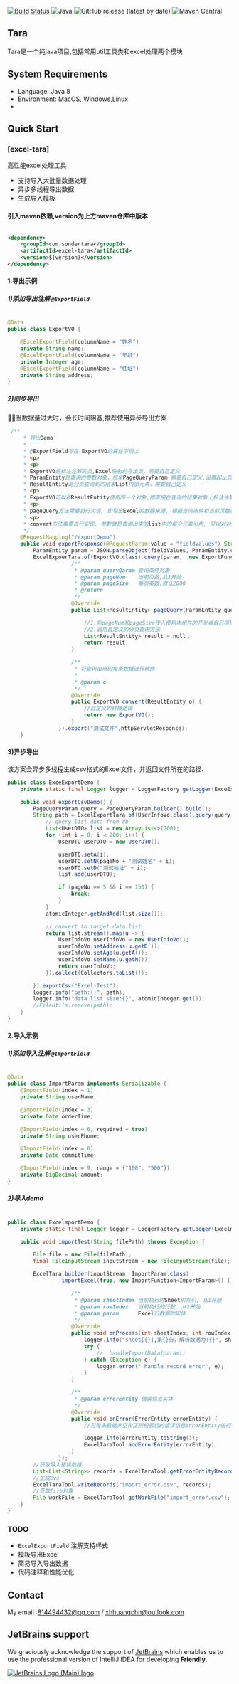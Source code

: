 [![Build Status](https://travis-ci.org/sondertara/tara.svg?branch=master)](https://travis-ci.org/sondertara/tara)
![Java](https://sondertara.github.io/assets/java8.svg)
![GitHub release (latest by date)](https://img.shields.io/github/v/release/sondertara/tara)
![Maven Central](https://img.shields.io/maven-central/v/com.sondertara/tara)

## Tara

Tara是一个纯java项目,包括常用util工具类和excel处理两个模块

## System Requirements

- Language: Java 8
- Environment: MacOS, Windows,Linux
-

## Quick Start

### [excel-tara]

高性能excel处理工具

- 支持导入大批量数据处理
- 异步多线程导出数据
- 生成导入模板

#### 引入maven依赖,version为上方maven仓库中版本

```xml

<dependency>
    <groupId>com.sondertara</groupId>
    <artifactId>excel-tara</artifactId>
    <version>${version}</version>
</dependency>
```

#### 1.导出示例

##### 1)添加导出注解 `@ExportField`

```java

@Data
public class ExportVO {

    @ExcelExportField(columnName = "姓名")
    private String name;
    @ExcelExportField(columnName = "年龄")
    private Integer age;
    @ExcelExportField(columnName = "住址")
    private String address;
}
```

##### 2)同步导出

🌈🌈当数据量过大时，会长时间阻塞,推荐使用异步导出方案

``` java
 /**
     * 导出Demo
     *
     * @ExportField写在 ExportVO的属性字段上
     * <p>
     * <p>
     * ExportVO是标注注解的类,Excel映射的导出类，需要自己定义
     * ParamEntity是查询的参数对象，继承PageQueryParam 需要自己定义,设置起止页和分页大小
     * ResultEntity是分页查询到的结果List内部元素，需要自己定义
     * <p>
     * ExportVO可以和ResultEntity使用同一个对象,即直接在查询的结果对象上标注注解(建议使用两个对象, 实现解耦)
     * <p>
     * pageQuery方法需要自行实现, 即导出Excel的数据来源, 根据查询条件和当前页数和每页条数进行数据层查询, 当返回List的条数为NULL或者小于DEFAULT_PAGE_SIZE(每页条数)时, 将视为查询结束, 反之则会发生死循环
     * <p>
     * convert方法需要自行实现, 参数就是查询出来的list中的每个元素引用, 可以对对象属性的转换或者对象的转换, 但是必须返回标注注解的对象
     */
    @RequestMapping("/exportDemo")
    public void exportResponse(@RequestParam(value = "fieldValues") String fieldValues, HttpServletResponse httpServletResponse) {
        ParamEntity param = JSON.parseObject(fieldValues, ParamEntity.class);
        ExcelExpoerTara.of(ExportVO.class).query(param,  new ExportFunction<ParamEntity, ResultEntity>() {
                    /**
                     * @param queryQaram 查询条件对象
                     * @param pageNum    当前页数,从1开始
                     * @param pageSize   每页条数,默认2000
                     * @return
                     */
                    @Override
                    public List<ResultEntity> pageQuery(ParamEntity queryQaram, int pageNum) {

                        //1.将pageNum和pageSize传入使用本组件的开发者自己项目的分页逻辑中
                        //2.调用自定义的分页查询方法
                        List<ResultEntity> result = null；
                        return result;
                    }

                    /**
                     * 将查询出来的每条数据进行转换
                     *
                     * @param o
                     */
                    @Override
                    public ExportVO convert(ResultEntity o) {
                        //自定义的转换逻辑
                        return new ExportVO();
                    }
                }).export("测试文件",httpServletResponse);
    }
```

#### 3)异步导出

该方案会异步多线程生成csv格式的Excel文件，并返回文件所在的路径.

```java
public class ExceExportDemo {
    private static final Logger logger = LoggerFactory.getLogger(ExceExportDemo.class);

    public void exportCsvDemo() {
        PageQueryParam query = PageQueryParam.builder().build();
        String path = ExcelExportTara.of(UserInfoVo.class).query(query, pageNo -> {
            // query list data from db
            List<UserDTO> list = new ArrayList<>(200);
            for (int i = 0; i < 200; i++) {
                UserDTO userDTO = new UserDTO();

                userDTO.setA(i);
                userDTO.setN(pageNo + "测试姓名" + i);
                userDTO.setD("测试地址" + i);
                list.add(userDTO);

                if (pageNo == 5 && i == 150) {
                    break;
                }
            }
            atomicInteger.getAndAdd(list.size());

            // convert to target data list
            return list.stream().map(u -> {
                UserInfoVo userInfoVo = new UserInfoVo();
                userInfoVo.setAddress(u.getD());
                userInfoVo.setAge(u.getA());
                userInfoVo.setName(u.getN());
                return userInfoVo;
            }).collect(Collectors.toList());

        }).exportCsv("Excel-Test");
        logger.info("path:{}", path);
        logger.info("data list size:{}", atomicInteger.get());
        //FileUtils.remove(path);
    }
}
```

#### 2.导入示例

##### 1)添加导入注解 `@ImportField`

```java

@Data
public class ImportParam implements Serializable {
    @ImportField(index = 1)
    private String userName;

    @ImportField(index = 3)
    private Date orderTime;

    @ImportField(index = 6, required = true)
    private String userPhone;

    @ImportField(index = 8)
    private Date commitTime;

    @ImportField(index = 9, range = {"100", "500"})
    private BigDecimal amount;
}
```

##### 2)导入demo

```java

public class ExcelmportDemo {
    private static final Logger logger = LoggerFactory.getLogger(ExcelmportDemo.class);

    public void importTest(String filePath) throws Exception {

        File file = new File(filePath);
        final FileInputStream inputStream = new FileInputStream(file);

        ExcelTara.builder(inputStream, ImportParam.class)
                .importExcel(true, new ImportFunction<ImportParam>() {

                    /**
                     * @param sheetIndex 当前执行的Sheet的索引, 从1开始
                     * @param rowIndex   当前执行的行数, 从1开始
                     * @param param      Excel行数据的实体
                     */
                    @Override
                    public void onProcess(int sheetIndex, int rowIndex, ImportParam param) {
                        logger.info("sheet[{}],第{}行，解析数据为:{}", sheetIndex, rowIndex, JSON.toJSONString(param));
                        try {
                            //  handleImportData(param);
                        } catch (Exception e) {
                            logger.error(" handle record error", e);
                        }
                    }

                    /**
                     * @param errorEntity 错误信息实体
                     */
                    @Override
                    public void onError(ErrorEntity errorEntity) {
                        //将每条数据非空和正则校验后的错误信息errorEntity进行自定义处理

                        logger.info(errorEntity.toString());
                        ExcelTaraTool.addErrorEntity(errorEntity);
                    }
                });
        //获取导入错误数据
        List<List<String>> records = ExcelTaraTool.getErrorEntityRecords();
        //生成cvs
        ExcelTaraTool.writeRecords("import_error.csv", records);
        //获取file对象
        File workFile = ExcelTaraTool.getWorkFile("import_error.csv");
    }
}

```

### TODO

- `ExcelExportField` 注解支持样式
- 模板导出Excel
- 简易导入导出数据
- 代码注释和性能优化

## Contact

My email :814494432@qq.com / xhhuangchn@outlook.com

## JetBrains support

We graciously acknowledge the support of [JetBrains](https://www.jetbrains.com/community/opensource/#support?from=tara)
which enables us to use the professional version
of IntelliJ IDEA for developing **Friendly**.

[![JetBrains Logo (Main) logo](docs/assets/jb_beam.png)](https://www.jetbrains.com/community/opensource/#support?from=tara)


